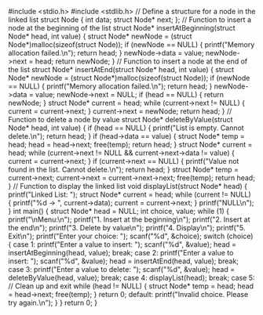 #include <stdio.h>
#include <stdlib.h>
// Define a structure for a node in the linked list
struct Node {
 int data;
 struct Node* next;
};
// Function to insert a node at the beginning of the list
struct Node* insertAtBeginning(struct Node* head, int value) {
 struct Node* newNode = (struct Node*)malloc(sizeof(struct Node));
 if (newNode == NULL) {
 printf("Memory allocation failed.\n");
 return head;
 }
 newNode->data = value;
 newNode->next = head;
 return newNode;
}
// Function to insert a node at the end of the list
struct Node* insertAtEnd(struct Node* head, int value) {
 struct Node* newNode = (struct Node*)malloc(sizeof(struct Node));
 if (newNode == NULL) {
 printf("Memory allocation failed.\n");
 return head;
 }
 newNode->data = value;
 newNode->next = NULL;
 if (head == NULL) {
 return newNode;
 }
 struct Node* current = head;
 while (current->next != NULL) {
 current = current->next;
 }
 current->next = newNode;
 return head;
}
// Function to delete a node by value
struct Node* deleteByValue(struct Node* head, int value) {
 if (head == NULL) {
 printf("List is empty. Cannot delete.\n");
 return head;
 }
 if (head->data == value) {
 struct Node* temp = head;
 head = head->next;
 free(temp);
 return head;
 }
 struct Node* current = head;
 while (current->next != NULL && current->next->data != value) {
 current = current->next;
 }
 if (current->next == NULL) {
 printf("Value not found in the list. Cannot delete.\n");
 return head;
 }
 struct Node* temp = current->next;
 current->next = current->next->next;
 free(temp);
 return head;
}
// Function to display the linked list
void displayList(struct Node* head) {
 printf("Linked List: ");
 struct Node* current = head;
 while (current != NULL) {
 printf("%d -> ", current->data);
 current = current->next;
 }
 printf("NULL\n");
}
int main() {
 struct Node* head = NULL;
 int choice, value;
 while (1) {
 printf("\nMenu:\n");
 printf("1. Insert at the beginning\n");
 printf("2. Insert at the end\n");
 printf("3. Delete by value\n");
 printf("4. Display\n");
 printf("5. Exit\n");
 printf("Enter your choice: ");
 scanf("%d", &choice);
 switch (choice) {
 case 1:
 printf("Enter a value to insert: ");
 scanf("%d", &value);
 head = insertAtBeginning(head, value);
 break;
 case 2:
 printf("Enter a value to insert: ");
 scanf("%d", &value);
 head = insertAtEnd(head, value);
 break;
 case 3:
 printf("Enter a value to delete: ");
 scanf("%d", &value);
 head = deleteByValue(head, value);
 break;
 case 4:
 displayList(head);
 break;
 case 5:
 // Clean up and exit
 while (head != NULL) {
 struct Node* temp = head;
 head = head->next;
 free(temp);
 }
 return 0;
 default:
 printf("Invalid choice. Please try again.\n");
 }
 }
 return 0;
}
